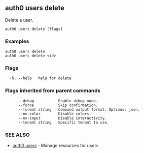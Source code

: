 ## auth0 users delete

Delete a user.

```
auth0 users delete [flags]
```

### Examples

```
auth0 users delete 
auth0 users delete <id>
```

### Flags

```
  -h, --help   help for delete
```

### Flags inherited from parent commands

```
      --debug           Enable debug mode.
      --force           Skip confirmation.
      --format string   Command output format. Options: json.
      --no-color        Disable colors.
      --no-input        Disable interactivity.
      --tenant string   Specific tenant to use.
```

### SEE ALSO

* [auth0 users](auth0_users.md)	 - Manage resources for users
